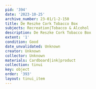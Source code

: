 ```yaml
---
pid: '394'
date: '2023-10-25'
archive_number: 23-01/1-2-150
title: De Reszke Cork Tobacco Box
subjects: Recreation|Tobacco & Alcohol
description: De Reszke Cork Tobacco Box
extent: '1'
condition: Good
date_unvalidated: Unknown
creator: Unknown
collector: Unknown
materials: Cardboard|ink|product
collection: tinui
key: object
order: '393'
layout: tinui_item
---
```

